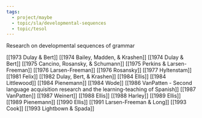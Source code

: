 ```yaml
---
tags:
  - project/maybe
  - topic/sla/developmental-sequences 
  - topic/tesol
---
```

Research on developmental sequences of grammar

[[1973 Dulay & Bert]]
[[1974 Bailey, Madden, & Krashen]]
[[1974 Dulay & Bert]]
[[1975 Cancino, Rosansky, & Schumann]]
[[1975 Perkins & Larsen-Freeman]]
[[1976 Larsen-Freeman]]
[[1976 Rosansky]]
[[1977 Hyltenstam]]
[[1981 Felix]]
[[1982 Dulay, Bert, & Krashen]]
[[1984 Ellis]]
[[1984 Littlewood]]
[[1984 Pienemann]]
[[1984 Wode]]
[[1986 VanPatten - Second language acquisition research and the learning-teaching of Spanish]]
[[1987 VanPatten]]
[[1987 Weinert]]
[[1988 Ellis]]
[[1988 Harley]]
[[1989 Ellis]]
[[1989 Pienemann]]
[[1990 Ellis]]
[[1991 Larsen-Freeman & Long]]
[[1993 Cook]]
[[1993 Lightbown & Spada]]